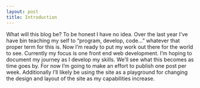 ```yaml
---
layout: post
title: Introduction
---
```

What will this blog be?  To be honest I have no idea.  Over the last year I’ve have bin teaching my self to “program, develop, code…”  whatever that proper term for this is.  Now I’m ready to put my work out there for the world to see.  Currently my focus is one front end web development.  I’m hoping to document my journey as I develop my skills.  We’ll see what this becomes as time goes by.  For now I’m going to make an effort to publish one post per week.  Additionally I’ll likely be using the site as a playground for changing the design and layout of the site as my capabilities increase.  
